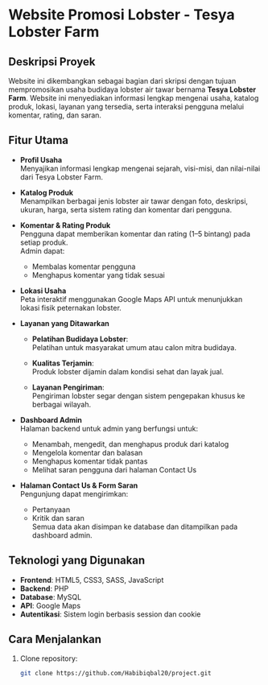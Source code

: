 # Website Promosi Lobster - Tesya Lobster Farm

## Deskripsi Proyek
Website ini dikembangkan sebagai bagian dari skripsi dengan tujuan mempromosikan usaha budidaya lobster air tawar bernama **Tesya Lobster Farm**. Website ini menyediakan informasi lengkap mengenai usaha, katalog produk, lokasi, layanan yang tersedia, serta interaksi pengguna melalui komentar, rating, dan saran.

## Fitur Utama

- **Profil Usaha**  
  Menyajikan informasi lengkap mengenai sejarah, visi-misi, dan nilai-nilai dari Tesya Lobster Farm.

- **Katalog Produk**  
  Menampilkan berbagai jenis lobster air tawar dengan foto, deskripsi, ukuran, harga, serta sistem rating dan komentar dari pengguna.

- **Komentar & Rating Produk**  
  Pengguna dapat memberikan komentar dan rating (1–5 bintang) pada setiap produk.  
  Admin dapat:
  - Membalas komentar pengguna
  - Menghapus komentar yang tidak sesuai

- **Lokasi Usaha**  
  Peta interaktif menggunakan Google Maps API untuk menunjukkan lokasi fisik peternakan lobster.

- **Layanan yang Ditawarkan**
  - **Pelatihan Budidaya Lobster**:  
    Pelatihan untuk masyarakat umum atau calon mitra budidaya.
  
  - **Kualitas Terjamin**:  
    Produk lobster dijamin dalam kondisi sehat dan layak jual.

  - **Layanan Pengiriman**:  
    Pengiriman lobster segar dengan sistem pengepakan khusus ke berbagai wilayah.

- **Dashboard Admin**  
  Halaman backend untuk admin yang berfungsi untuk:
  - Menambah, mengedit, dan menghapus produk dari katalog
  - Mengelola komentar dan balasan
  - Menghapus komentar tidak pantas
  - Melihat saran pengguna dari halaman Contact Us

- **Halaman Contact Us & Form Saran**  
  Pengunjung dapat mengirimkan:
  - Pertanyaan
  - Kritik dan saran  
  Semua data akan disimpan ke database dan ditampilkan pada dashboard admin.

## Teknologi yang Digunakan

- **Frontend**: HTML5, CSS3, SASS, JavaScript
- **Backend**: PHP
- **Database**: MySQL
- **API**: Google Maps
- **Autentikasi**: Sistem login berbasis session dan cookie

## Cara Menjalankan

1. Clone repository:
   ```bash
   git clone https://github.com/Habibiqbal20/project.git
